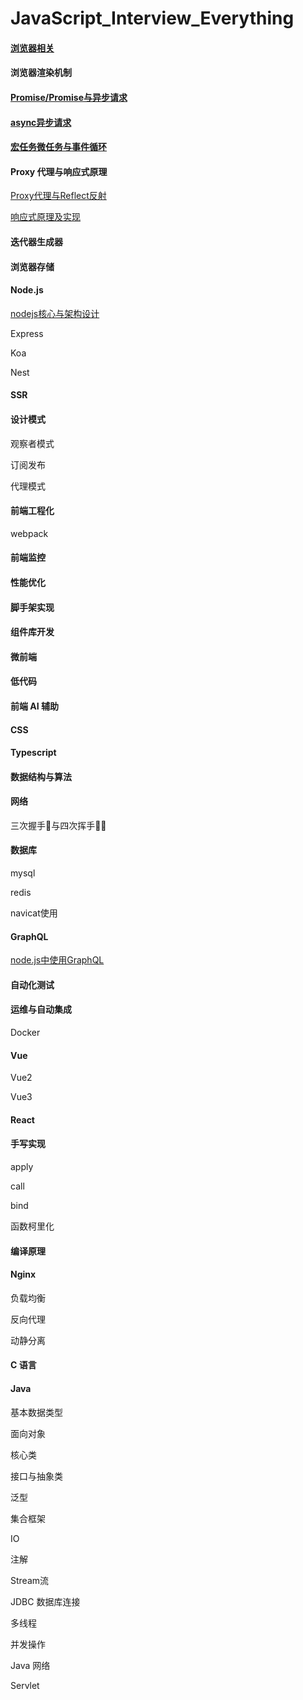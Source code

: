# JavaScript_Interview_Everything
#### [浏览器相关](https://github.com/fltenwall/JavaScript_Interview_Question/blob/main/notes/浏览器相关.md)

#### 浏览器渲染机制
#### [Promise/Promise与异步请求](https://github.com/fltenwall/JavaScript_Interview_Question/blob/main/notes/Promise与异步请求.md)

#### [async异步请求](https://github.com/fltenwall/JavaScript_Interview_Question/blob/main/notes/async异步请求.md)

#### [宏任务微任务与事件循环](https://github.com/fltenwall/JavaScript_Interview_Question/blob/main/notes/宏任务微任务与事件循环.md)

#### Proxy 代理与响应式原理

[Proxy代理与Reflect反射](https://github.com/fltenwall/JavaScript_Interview_Question/blob/main/notes/Proxy代理与Reflect反射.md)

[响应式原理及实现](https://github.com/fltenwall/JavaScript_Interview_Question/blob/main/notes/响应式原理及实现.md)


#### 迭代器生成器

#### 浏览器存储

#### Node.js

[nodejs核心与架构设计](https://github.com/fltenwall/JavaScript_Interview_Question/blob/main/notes/Node/index.md)

Express

Koa

Nest

#### SSR

#### 设计模式

观察者模式

订阅发布

代理模式

#### 前端工程化

webpack

#### 前端监控

#### 性能优化

#### 脚手架实现


#### 组件库开发

#### 微前端

#### 低代码

#### 前端 AI 辅助

#### CSS

#### Typescript

#### 数据结构与算法

#### 网络

三次握手🤝与四次挥手👋🏻

#### 数据库

mysql

redis

navicat使用

#### GraphQL

[node.js中使用GraphQL](ttps://github.com/fltenwall/JavaScript_Interview_Question/blob/main/notes/GraphQL.md)

#### 自动化测试

#### 运维与自动集成

Docker

#### Vue

Vue2

Vue3

#### React

#### 手写实现

apply

call

bind

函数柯里化


#### 编译原理


#### Nginx

负载均衡

反向代理

动静分离

#### C 语言

#### Java

基本数据类型

面向对象

核心类

接口与抽象类

泛型

集合框架

IO

注解

Stream流

JDBC 数据库连接

多线程

并发操作

Java 网络

Servlet

